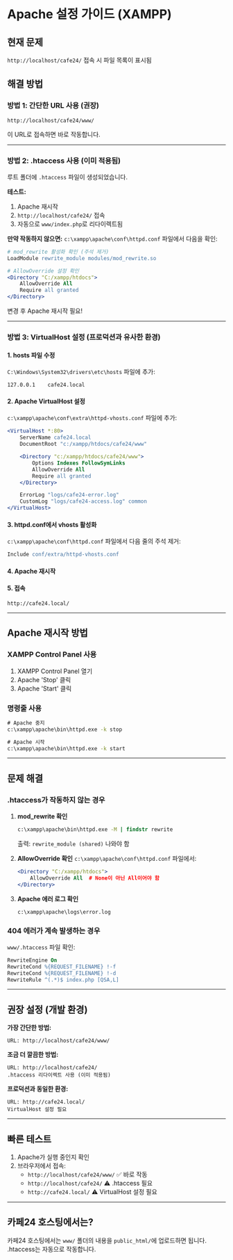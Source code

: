 # Apache 설정 가이드 (XAMPP)

## 현재 문제
`http://localhost/cafe24/` 접속 시 파일 목록이 표시됨

## 해결 방법

### 방법 1: 간단한 URL 사용 (권장)
```
http://localhost/cafe24/www/
```
이 URL로 접속하면 바로 작동합니다.

---

### 방법 2: .htaccess 사용 (이미 적용됨)
루트 폴더에 `.htaccess` 파일이 생성되었습니다.

**테스트:**
1. Apache 재시작
2. `http://localhost/cafe24/` 접속
3. 자동으로 `www/index.php`로 리다이렉트됨

**만약 작동하지 않으면:**
`c:\xampp\apache\conf\httpd.conf` 파일에서 다음을 확인:

```apache
# mod_rewrite 활성화 확인 (주석 제거)
LoadModule rewrite_module modules/mod_rewrite.so

# AllowOverride 설정 확인
<Directory "C:/xampp/htdocs">
    AllowOverride All
    Require all granted
</Directory>
```

변경 후 Apache 재시작 필요!

---

### 방법 3: VirtualHost 설정 (프로덕션과 유사한 환경)

#### 1. hosts 파일 수정
`C:\Windows\System32\drivers\etc\hosts` 파일에 추가:
```
127.0.0.1    cafe24.local
```

#### 2. Apache VirtualHost 설정
`c:\xampp\apache\conf\extra\httpd-vhosts.conf` 파일에 추가:

```apache
<VirtualHost *:80>
    ServerName cafe24.local
    DocumentRoot "c:/xampp/htdocs/cafe24/www"

    <Directory "c:/xampp/htdocs/cafe24/www">
        Options Indexes FollowSymLinks
        AllowOverride All
        Require all granted
    </Directory>

    ErrorLog "logs/cafe24-error.log"
    CustomLog "logs/cafe24-access.log" common
</VirtualHost>
```

#### 3. httpd.conf에서 vhosts 활성화
`c:\xampp\apache\conf\httpd.conf` 파일에서 다음 줄의 주석 제거:
```apache
Include conf/extra/httpd-vhosts.conf
```

#### 4. Apache 재시작

#### 5. 접속
```
http://cafe24.local/
```

---

## Apache 재시작 방법

### XAMPP Control Panel 사용
1. XAMPP Control Panel 열기
2. Apache 'Stop' 클릭
3. Apache 'Start' 클릭

### 명령줄 사용
```cmd
# Apache 중지
c:\xampp\apache\bin\httpd.exe -k stop

# Apache 시작
c:\xampp\apache\bin\httpd.exe -k start
```

---

## 문제 해결

### .htaccess가 작동하지 않는 경우

1. **mod_rewrite 확인**
   ```cmd
   c:\xampp\apache\bin\httpd.exe -M | findstr rewrite
   ```
   출력: `rewrite_module (shared)` 나와야 함

2. **AllowOverride 확인**
   `c:\xampp\apache\conf\httpd.conf` 파일에서:
   ```apache
   <Directory "C:/xampp/htdocs">
       AllowOverride All  # None이 아닌 All이어야 함
   </Directory>
   ```

3. **Apache 에러 로그 확인**
   ```
   c:\xampp\apache\logs\error.log
   ```

### 404 에러가 계속 발생하는 경우

`www/.htaccess` 파일 확인:
```apache
RewriteEngine On
RewriteCond %{REQUEST_FILENAME} !-f
RewriteCond %{REQUEST_FILENAME} !-d
RewriteRule ^(.*)$ index.php [QSA,L]
```

---

## 권장 설정 (개발 환경)

**가장 간단한 방법:**
```
URL: http://localhost/cafe24/www/
```

**조금 더 깔끔한 방법:**
```
URL: http://localhost/cafe24/
.htaccess 리다이렉트 사용 (이미 적용됨)
```

**프로덕션과 동일한 환경:**
```
URL: http://cafe24.local/
VirtualHost 설정 필요
```

---

## 빠른 테스트

1. Apache가 실행 중인지 확인
2. 브라우저에서 접속:
   - `http://localhost/cafe24/www/` ✅ 바로 작동
   - `http://localhost/cafe24/` ⚠️ .htaccess 필요
   - `http://cafe24.local/` ⚠️ VirtualHost 설정 필요

---

## 카페24 호스팅에서는?

카페24 호스팅에서는 `www/` 폴더의 내용을 `public_html/`에 업로드하면 됩니다.
.htaccess는 자동으로 작동합니다.
